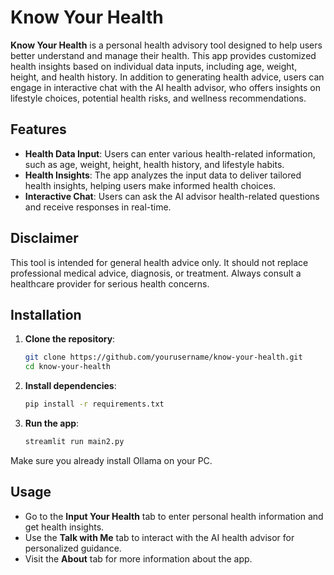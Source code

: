 # Know Your Health

**Know Your Health** is a personal health advisory tool designed to help users better understand and manage their health. This app provides customized health insights based on individual data inputs, including age, weight, height, and health history. In addition to generating health advice, users can engage in interactive chat with the AI health advisor, who offers insights on lifestyle choices, potential health risks, and wellness recommendations.

## Features

- **Health Data Input**: Users can enter various health-related information, such as age, weight, height, health history, and lifestyle habits.
- **Health Insights**: The app analyzes the input data to deliver tailored health insights, helping users make informed health choices.
- **Interactive Chat**: Users can ask the AI advisor health-related questions and receive responses in real-time.

## Disclaimer

This tool is intended for general health advice only. It should not replace professional medical advice, diagnosis, or treatment. Always consult a healthcare provider for serious health concerns.

## Installation

1. **Clone the repository**:
    ```bash
    git clone https://github.com/yourusername/know-your-health.git
    cd know-your-health
    ```

2. **Install dependencies**:
    ```bash
    pip install -r requirements.txt
    ```

3. **Run the app**:
    ```bash
    streamlit run main2.py
    ```

Make sure you already install Ollama on your PC.

## Usage

- Go to the **Input Your Health** tab to enter personal health information and get health insights.
- Use the **Talk with Me** tab to interact with the AI health advisor for personalized guidance.
- Visit the **About** tab for more information about the app.

